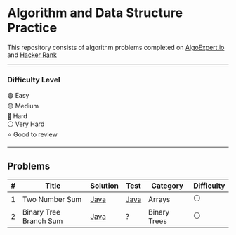 # Algorithm and Data Structure Practice

This repository consists of algorithm problems completed on [AlgoExpert.io](https://www.algoexpert.io/product) and [Hacker Rank](https://www.hackerrank.com/domains/cpp)

---
### Difficulty Level

 :green_circle: Easy     
 :yellow_circle: Medium        
 :red_circle: Hard     
 :white_circle: Very Hard     
 :star: Good to review 
 
 ---
 
 ## Problems
 
 | # | Title | Solution |     Test   | Category  | Difficulty |
 |---| ----- | -------- | ---------- | ---------- | ---------- |
 |1| Two Number Sum | [Java](./AlgoExpert/src/main/java/net/manishgiri/easy/twonumbersum/solution1/Program.java) | [Java](./AlgoExpert/src/test/java/net/manishgiri/easy/twonumbersum/solution1/ProgramTest.java) | Arrays | :white_circle:
 |2| Binary Tree Branch Sum | [Java](./AlgoExpert/src/main/java/net/manishgiri/easy/binarytreebranchsum/Program.java) | ? | Binary Trees | :white_circle:

